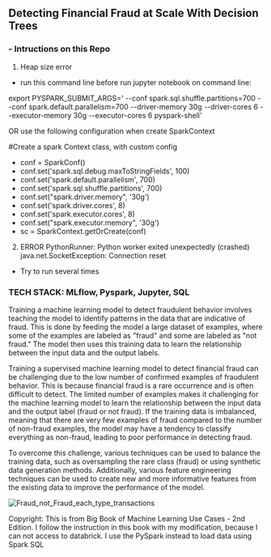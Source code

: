 ## Detecting Financial Fraud at Scale With Decision Trees
### - Intructions on this Repo

1. Heap size error
- run this command line before run jupyter notebook on command line:

export PYSPARK_SUBMIT_ARGS=' --conf spark.sql.shuffle.partitions=700 --conf spark.default.parallelism=700 --driver-memory 30g --driver-cores 6 --executor-memory 30g --executor-cores 6 pyspark-shell'

OR use the following configuration when create SparkContext

#Create a spark Context class, with custom config
- conf = SparkConf()
- conf.set('spark.sql.debug.maxToStringFields', 100)
- conf.set('spark.default.parallelism', 700)
- conf.set('spark.sql.shuffle.partitions', 700)
- conf.set("spark.driver.memory", '30g')
- conf.set('spark.driver.cores', 8)
- conf.set('spark.executor.cores', 8)
- conf.set("spark.executor.memory", '30g')
- sc = SparkContext.getOrCreate(conf)

2. ERROR PythonRunner: Python worker exited unexpectedly (crashed) java.net.SocketException: Connection reset

- Try to run several times

### TECH STACK: MLflow, Pyspark, Jupyter, SQL

Training a machine learning model to detect fraudulent behavior involves teaching the model to identify patterns in the data that are indicative of fraud. This is done by feeding the model a large dataset of examples, where some of the examples are labeled as "fraud" and some are labeled as "not fraud." The model then uses this training data to learn the relationship between the input data and the output labels.

Training a supervised machine learning model to detect financial fraud can be challenging due to the low number of confirmed examples of fraudulent behavior. This is because financial fraud is a rare occurrence and is often difficult to detect. The limited number of examples makes it challenging for the machine learning model to learn the relationship between the input data and the output label (fraud or not fraud). If the training data is imbalanced, meaning that there are very few examples of fraud compared to the number of non-fraud examples, the model may have a tendency to classify everything as non-fraud, leading to poor performance in detecting fraud.

To overcome this challenge, various techniques can be used to balance the training data, such as oversampling the rare class (fraud) or using synthetic data generation methods. Additionally, various feature engineering techniques can be used to create new and more informative features from the existing data to improve the performance of the model.

![Fraud_not_Fraud_each_type_transactions](https://user-images.githubusercontent.com/93171100/217422354-6c7bd4ab-bf6f-48b1-b534-4f745b0fe9e5.png)


Copyright: This is from Big Book of Machine Learning Use Cases - 2nd Edition. I follow the instruction in this book with my modification, because I can not access to databrick. I use the PySpark instead to load data using Spark SQL
